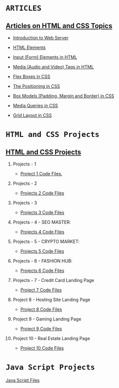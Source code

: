 # `ARTICLES`

## [Articles on HTML and CSS Topics ](https://github.com/yashoda11/FullStackJavaScript-2.0/tree/main/FSJS2%20-%20Assignments/ARTICLES)

- [Introduction to Web Server](https://yashoda.hashnode.dev/introduction-to-web-server)

- [HTML Elements](https://yashoda.hashnode.dev/html-elements)

- [Input (Form) Elements in HTML](https://yashoda.hashnode.dev/input-form-elements-in-html)

- [Media (Audio and Video) Tags in HTML](https://yashoda.hashnode.dev/audio-and-video-tags-in-html)

- [Flex Boxes in CSS](https://yashoda.hashnode.dev/flex-boxes-in-css)

- [The Positioning in CSS](https://yashoda.hashnode.dev/the-position-property-in-css)

- [Box Models (Padding, Margin and Border) in CSS](https://yashoda.hashnode.dev/the-css-box-model)

- [Media Queries in CSS](https://yashoda.hashnode.dev/css-media-queries)

- [Grid Layout in CSS](https://yashoda.hashnode.dev/css-grid-layout)


# `HTML and CSS Projects`

## [HTML and CSS Projects](https://github.com/yashoda11/FullStackJavaScript-2.0/tree/main/FSJS2%20-%20Assignments/HTML%20and%20CSS%20Projects)

1. Projects - 1

    - [Project 1 Code Files.](https://github.com/yashoda11/FullStackJavaScript-2.0/tree/main/FSJS2%20-%20Assignments/HTML%20and%20CSS%20Projects%20Assignment/PROJECT%20-%201)

2. Projects - 2

    - [Projects 2 Code Files](https://github.com/yashoda11/FullStackJavaScript-2.0/tree/main/FSJS2%20-%20Assignments/HTML%20and%20CSS%20Projects/PROJECT%20-%202)

3. Projects - 3

    - [Projects 3 Code Files](https://github.com/yashoda11/FullStackJavaScript-2.0/tree/main/FSJS2%20-%20Assignments/HTML%20and%20CSS%20Projects/PROJECT%20-%203)

4. Projects - 4 - SEO MASTER:

    - [Projects 4 Code Files](https://github.com/yashoda11/FullStackJavaScript-2.0/tree/main/FSJS2%20-%20Assignments/HTML%20and%20CSS%20Projects/Project%204%20-%20SEO%20Master)
    
5. Projects - 5 - CRYPTO MARKET:

    - [Projects 5 Code Files](https://github.com/yashoda11/FullStackJavaScript-2.0/tree/main/FSJS2%20-%20Assignments/HTML%20and%20CSS%20Projects/Project%205%20-%20Crypto%20Market)
    
6. Projects - 6 - FASHION HUB:

    - [Projects 6 Code Files](https://github.com/yashoda11/FullStackJavaScript-2.0/tree/main/FSJS2%20-%20Assignments/HTML%20and%20CSS%20Projects/Project%206%20Fashion%20Hub)
    
 7. Projects - 7 - Credit Card Landing Page
 
    - [Project 7 Code Files](https://github.com/yashoda11/FullStackJavaScript-2.0/tree/main/FSJS2%20-%20Assignments/HTML%20and%20CSS%20Projects/Project%207%20-%20Credit%20Card%20Landing%20Page)
    
8. Project 8 - Hosting Site Landing Page
 
    - [Project 8 Code Files](https://github.com/yashoda11/FullStackJavaScript-2.0/tree/main/FSJS2%20-%20Assignments/HTML%20and%20CSS%20Projects/Project%208%20-%20Hosting%20Site%20Landing%20Page)
    
9. Project 9 - Gaming Landing Page

    - [Project 9 Code Files](https://github.com/yashoda11/FullStackJavaScript-2.0/tree/main/FSJS2%20-%20Assignments/HTML%20and%20CSS%20Projects/Project%209%20-%20Gaming%20Landing%20Page)
    
10. Project 10 - Real Estate Landing Page

    - [Project 10 Code Files](https://github.com/yashoda11/FullStackJavaScript-2.0/tree/main/FSJS2%20-%20Assignments/HTML%20and%20CSS%20Projects/Project%2010%20-%20Real%20Estate%20Landing%20Page)
 
    

# `Java Script Projects`
[Java Script Files](https://github.com/yashoda11/FullStackJavaScript-2.0/tree/main/FSJS2%20-%20Assignments/Java%20Script%20Files)



